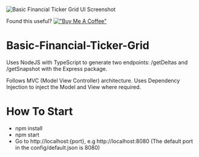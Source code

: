 ![Basic Financial Ticker Grid UI Screenshot](https://raw.githubusercontent.com/LukeASB/Basic-Financial-Ticker-Grid-UI/main/BasicFinanicalTickerGridUI_Screenshot.png)

Found this useful?
[!["Buy Me A Coffee"](https://www.buymeacoffee.com/assets/img/custom_images/orange_img.png)](https://www.buymeacoffee.com/lukesb)

# Basic-Financial-Ticker-Grid
Uses NodeJS with TypeScript to generate two endpoints: /getDeltas and /getSnapshot with the Express package.

Follows MVC (Model View Controller) architecture. Uses Dependency Injection to inject the Model and View where required.

# How To Start
- npm install
- npm start
- Go to http://localhost:{port}, e.g http://localhost:8080 (The default port in the config/default.json is 8080)